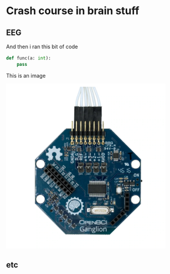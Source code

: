 # Crash course in brain stuff

## EEG

And then i ran this bit of code

```python
def func(a: int):
    pass
```

This is an image

![ganglion_board](/images/ganglion_board.png)

## etc